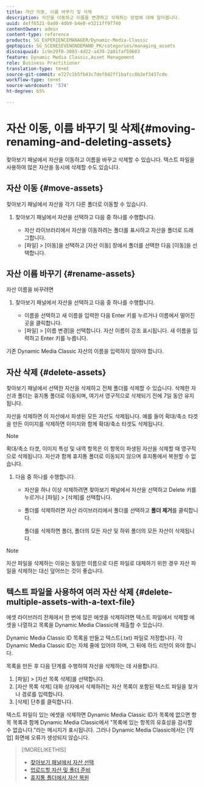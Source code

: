 ```yaml
---
title: 자산 이동, 이름 바꾸기 및 삭제
description: 자산을 이동하고 이름을 변경하고 삭제하는 방법에 대해 알아봅니다.
uuid: deff6521-0ad0-4db9-b4e0-e3211ff97740
contentOwner: admin
content-type: reference
products: SG_EXPERIENCEMANAGER/Dynamic-Media-Classic
geptopics: SG_SCENESEVENONDEMAND_PK/categories/managing_assets
discoiquuid: 1c9e29f0-3083-4d22-a439-2a01faf59683
feature: Dynamic Media Classic,Asset Management
role: Business Practitioner
translation-type: tm+mt
source-git-commit: e727c1b5fb43c7def842ff1bafcc8b3ef3437cde
workflow-type: tm+mt
source-wordcount: '574'
ht-degree: 65%

---
```



# 자산 이동, 이름 바꾸기 및 삭제{#moving-renaming-and-deleting-assets}

찾아보기 패널에서 자산을 이동하고 이름을 바꾸고 삭제할 수 있습니다. 텍스트 파일을 사용하여 많은 자산을 동시에 삭제할 수도 있습니다.

## 자산 이동 {#move-assets}

찾아보기 패널에서 자산을 각기 다른 폴더로 이동할 수 있습니다.

1. 찾아보기 패널에서 자산을 선택하고 다음 중 하나를 수행합니다.

   * 자산 라이브러리에서 자산을 이동하려는 폴더를 표시하고 자산을 폴더로 드래그합니다.
   * [파일] > [이동]을 선택하고 [자산 이동] 창에서 폴더를 선택한 다음 [이동]을 선택합니다.

## 자산 이름 바꾸기 {#rename-assets}

자산 이름을 바꾸려면

1. 찾아보기 패널에서 자산을 선택하고 다음 중 하나를 수행합니다.

   * 이름을 선택하고 새 이름을 입력한 다음 Enter 키를 누르거나 이름에서 떨어진 곳을 클릭합니다.
   * [파일] > [이름 변경]을 선택합니다. 자산 이름이 강조 표시됩니다. 새 이름을 입력하고 Enter 키를 누릅니다.

기존 Dynamic Media Classic 자산의 이름을 입력하지 않아야 합니다.

## 자산 삭제 {#delete-assets}

찾아보기 패널에서 선택한 자산을 삭제하고 전체 폴더를 삭제할 수 있습니다. 삭제한 자산과 폴더는 휴지통 폴더로 이동되며, 여기서 영구적으로 삭제되기 전에 7일 동안 유지됩니다.

자산을 삭제하면 이 자산에서 파생된 모든 자산도 삭제됩니다. 예를 들어 확대/축소 타겟을 만든 이미지를 삭제하면 이미지와 함께 확대/축소 타겟도 삭제됩니다.

>[!NOTE]
>
>확대/축소 타겟, 이미지 특성 및 내역 항목은 이 항목이 파생된 자산을 삭제할 때 영구적으로 삭제됩니다. 자산과 함께 휴지통 폴더로 이동되지 않으며 휴지통에서 복원할 수 없습니다.

1. 다음 중 하나를 수행합니다.

   * 자산을 하나 이상 삭제하려면 찾아보기 패널에서 자산을 선택하고 Delete 키를 누르거나 [파일] > [삭제]를 선택합니다.
   * 폴더를 삭제하려면 자산 라이브러리에서 폴더를 선택하고 **폴더 제거**&#x200B;를 클릭합니다.

      폴더를 삭제하면 폴더, 폴더의 모든 자산 및 하위 폴더의 모든 자산이 삭제됩니다.

>[!NOTE]
>
>자산 파일을 삭제하는 이유는 동일한 이름으로 다른 파일로 대체하기 위한 경우 자산 파일을 삭제하는 대신 덮어쓰는 것이 좋습니다.

## 텍스트 파일을 사용하여 여러 자산 삭제 {#delete-multiple-assets-with-a-text-file}

에셋 라이브러리 전체에서 한 번에 많은 에셋을 삭제하려면 텍스트 파일에서 삭제할 에셋을 나열하고 목록을 Dynamic Media Classic에 제출할 수 있습니다.

Dynamic Media Classic ID 목록을 만들고 텍스트(.txt) 파일로 저장합니다. 각 Dynamic Media Classic ID는 자체 줄에 있어야 하며, 그 뒤에 하드 리턴이 와야 합니다.

목록을 만든 후 다음 단계를 수행하여 자산을 삭제하는 데 사용합니다.

1. [파일] > [자산 목록 삭제]를 선택합니다.
1. [자산 목록 삭제] 대화 상자에서 삭제하려는 자산 목록이 포함된 텍스트 파일을 찾거나 경로를 입력합니다.
1. [삭제] 단추를 클릭합니다.

텍스트 파일이 있는 에셋을 삭제하면 Dynamic Media Classic ID가 목록에 없으면 항목 목록과 함께 Dynamic Media Classic에서 &quot;목록에 있는 항목의 유효성을 검사할 수 없습니다.&quot;라는 메시지가 표시됩니다. 그러나 Dynamic Media Classic에서는 [작업] 화면에 오류가 생성되지 않습니다.

>[!MORELIKETHIS]
>
>* [찾아보기 패널에서 자산 선택](selecting-assets-browse-panel.md#selecting_assets_in_the_browse_panel)
>* [업로드할 자산 및 폴더 준비](uploading-files.md#preparing_your_assets_and_folders_for_uploading)
>* [휴지통 폴더에서 자산 복원](trash-folder.md#restoring_assets_from_the_trash_folder)

